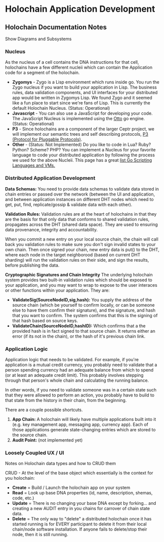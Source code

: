 # Holochain Application Development

## Holochain Documentation Notes
Show Diagrams and Subsystems

### Nucleus
As the nucleus of a cell contains the DNA instructions for that cell, holochains have a few different nucleii which can contain the Application code for a segment of the holochain. 
 - **Zygomys** - Zygo is a Lisp environment which runs inside go. You run the Zygo nucleus if you want to build your application in Lisp. The business rules, data validation components, and UI interfaces for your distributed app would be written in Zygomys Lisp. We found Zygo and it seemed like a fun place to start since we're fans of Lisp. This is currently the default Holochain Nucleus. (Status: Operational)
 - **Javascript** - You can also use a JavaScript for developing your code.  The JavaScript Nucleus is implemented using the [Otto](https://github.com/robertkrimen/otto) go engine. (Status: Operational)
 - **P3** - Since holochains are a component of the larger Ceptr project, we will implement our semantic trees and self describing protocols, [P3 (Protocol for Pluggable Protocols)](http://ceptr.org/projects/pcubed).
 -  **Other** - (Status: Not Implemented) Do you like to code in Lua? Ruby? Python? Scheme? PHP? You can implement a Nucleus for your favorite language to code your distributed application by following the process we used for the above Nucleii. This page has a great [list Go Scripting Languages and VMs.](https://github.com/golang/go/wiki/Projects#virtual-machines-and-languages)

### Distributed Application Development
**Data Schemas:** You need to provide data schemas to validate data stored in chain entries or passed over the network (between the UI and application, and between application instances on different DHT nodes which need to get, put, find, replicate/gossip & validate data with each other).

**Validation Rules:** Validation rules are at the heart of holochains in that they are the basis for that only data that conforms to shared validation rules, propagates across the DHT (shared data space). They are used to ensuring data provenance, integrity and accountability. 

When you commit a new entry on your local source chain, the chain will call back you validation rules to make sure you don't sign invalid states to your own chain. Then once signed your chain, new entry data is put() to the DHT, where each node in the target neighborood (based on current DHT sharding) will run the validation rules on their side, and sign the results, before publishing the data.

**Cryptographic Signatures and Chain Integrity** The underlying holochain system provides two built-in validation rules which should be exposed to your application, and you may want to wrap to expose to the user interaces or other functions within your application. They are:

 - **ValidateSig(SourceNodeID,sig,hash):** You supply the address of the source chain (which be yourself to confirm locally, or can be someone else to have them confirm their signature), and the signature, and hash that you want to confirm. The system confirms that this is the signing of that hash based on source keys.
 - **ValidateChain(SourceNodeID,hashID):** Which confirms that a the provided hash is in fact signed to that source chain. It returns either an error (if its not in the chain), or the hash of it's previous chain link.

### Application Logic
Application logic that needs to be validated. For example, if you're application is a mutual credit currency, you probably need to validate that a person spending currency had an adequate balance from which to spend (or at least an adequate credit limit). This probably involves stepping through that person's whole chain and calculating the running balance.

In other words, if you need to validate someone was in a certain state such that they were allowed to perform an action, you probably have to build to that state from the history in their chain, from the beginning.

There are a couple possible shortcuts. 

1. **App Chain:** A holochain will likely have multiple applications built into it (e.g. key management app, messaging app, currency app). Each of those applications generate state-changing entries which are stored to the source chain.
2. **Audit Point:** (not implemented yet)


### Loosely Coupled UX / UI


Notes on Holochain data types and how to CRUD them

CRUD - At the level of the base object which essentially is the context for you holochain:
 - **Create** = Build / Launch the holochain app on your system
 - **Read** = Look up base DNA properties (id, name, description, shemas, code, etc.)
 - **Update** = There is no changing your base DNA except by forking... and creating a new AUDIT entry in you chains for carrover of chain state data.
 - **Delete** = The only way to "delete" a distributed holochain once it has started running is for EVERY participant to delete it from their local chain/node software installation. If anyone fails to delete/stop their node, then it is still running.

